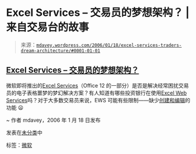 <!--yml

分类：未分类

日期：2024 年 5 月 18 日 06:03:45

-->

# Excel Services – 交易员的梦想架构？ | 来自交易台的故事

> 来源：[`mdavey.wordpress.com/2006/01/18/excel-services-traders-dream-architecture/#0001-01-01`](https://mdavey.wordpress.com/2006/01/18/excel-services-traders-dream-architecture/#0001-01-01)

## [Excel Services – 交易员的梦想架构？](https://mdavey.wordpress.com/2006/01/18/excel-services-traders-dream-architecture/#0001-01-01)

微软即将推出的[Excel Services](http://blogs.msdn.com/excel/archive/2005/11/10/491392.aspx)（Office 12 的一部分）是否是解决经常困扰交易员的电子表格噩梦的梦幻解决方案？有人知道有哪些投资银行在使用[Excel Web Services](http://blogs.msdn.com/excel/archive/2005/11/17/493962.aspx)吗？对于大多数交易员来说，EWS 可能有些限制——缺少[创建和编辑](http://blogs.msdn.com/excel/archive/2005/11/09/490926.aspx)的功能 😦

~ 作者 mdavey，2006 年 1 月 18 日发布

发表在[未分类](https://mdavey.wordpress.com/category/uncategorized/)中

标签：[微软](https://mdavey.wordpress.com/tag/microsoft/)
